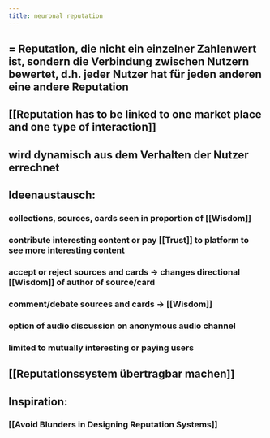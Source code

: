 ```yaml
---
title: neuronal reputation
---
```


## = Reputation, die nicht ein einzelner Zahlenwert ist, sondern die Verbindung zwischen Nutzern bewertet, d.h. jeder Nutzer hat für jeden anderen eine andere Reputation

## [[Reputation has to be linked to one market place and one type of interaction]] 

## wird dynamisch aus dem Verhalten der Nutzer errechnet

## Ideenaustausch:
### collections, sources, cards seen in proportion of [[Wisdom]]

### contribute interesting content or pay [[Trust]] to platform to see more interesting content

### accept or reject sources and cards → changes directional [[Wisdom]] of author of source/card

### comment/debate sources and cards → [[Wisdom]]

### option of audio discussion on anonymous audio channel

### limited to mutually interesting or paying users

## [[Reputationssystem übertragbar machen]]

## Inspiration:
### [[Avoid Blunders in Designing Reputation Systems]]
